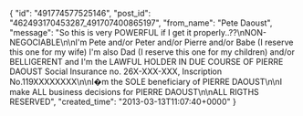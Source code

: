  {
   "id": "491774577525146",
   "post_id": "462493170453287_491707400865197",
   "from_name": "Pete Daoust",
   "message": "So this is very POWERFUL if I get it properly..??\nNON-NEGOCIABLE\n\nI'm Pete and/or Peter and/or Pierre and/or Babe (I reserve this one for my wife) I'm also Dad (I reserve this one for my children) and/or BELLIGERENT and I'm the LAWFUL HOLDER IN DUE COURSE OF PIERRE DAOUST Social Insurance no. 26X-XXX-XXX, Inscription No.119XXXXXXXX\n\nI�m the SOLE beneficiary of PIERRE DAOUST\n\nI make ALL business decisions for PIERRE DAOUST\n\nALL RIGTHS RESERVED",
   "created_time": "2013-03-13T11:07:40+0000"
 }
